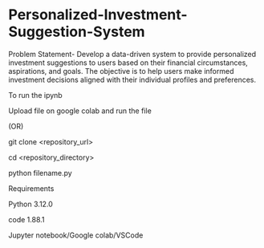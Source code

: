 # Personalized-Investment-Suggestion-System

Problem Statement- Develop a data-driven system to provide personalized investment suggestions to users based on their financial circumstances, aspirations, and goals. The objective is to help users make informed investment decisions aligned with their individual profiles and preferences.

To run the ipynb

Upload file on google colab and run the file

(OR)

git clone <repository_url>

cd <repository_directory>

python filename.py

Requirements

Python 3.12.0

code 1.88.1

Jupyter notebook/Google colab/VSCode
